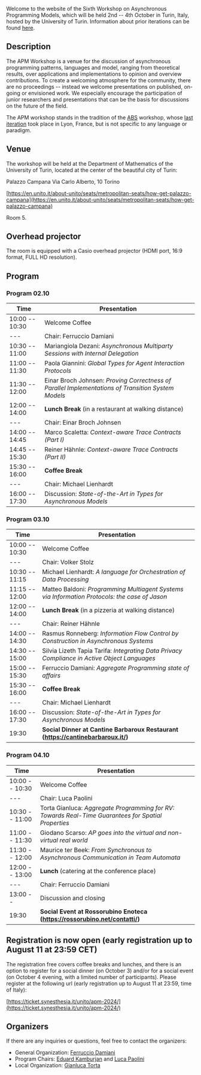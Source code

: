 Welcome to the website of the Sixth Workshop on Asynchronous Programming Models, which will be held 2nd -- 4th October in Turin, Italy, hosted by the University of Turin.
Information about prior iterations can be found [here](https://abs-models.org/publications/). 


## Description
The APM Workshop is a venue for the discussion of asynchronous programming patterns, languages and model, ranging from theoretical results, over applications and implementations to opinion and overview contributions. To create a welcoming atmosphere for the community, there are no proceedings -- instead we welcome presentations on published, on-going or envisioned work. We especially encourage the participation of junior researchers and presentations that can be the basis for discussions on the future of the field.

The APM workshop stands in the tradition of the [ABS](https://abs-models.org) workshop, whose [last iteration](http://edkamb.github.io/ABS_23) took place in Lyon, France, but is not specific to any language or paradigm. 

## Venue

The workshop will be held at the Department of Mathematics of the University of Turin, located at the center of the beautiful city of Turin: 

Palazzo Campana
Via Carlo Alberto, 10
Torino

[https://en.unito.it/about-unito/seats/metropolitan-seats/how-get-palazzo-campana](https://en.unito.it/about-unito/seats/metropolitan-seats/how-get-palazzo-campana)

Room 5. 

## Overhead projector

The room is equipped with a Casio overhead projector (HDMI port, 16:9 format, FULL HD resolution). 

## Program

### Program 02.10

| Time  | Presentation |
| -------------  | ------------- |
| 10:00 -- 10:30 | Welcome Coffee  |
| --- | Chair: Ferruccio Damiani |
| 10:30 -- 11:00 | Mariangiola Dezani: _Asynchronous Multiparty Sessions with Internal Delegation_ |
| 11:00 -- 11:30 | Paola Giannini: _Global Types for Agent Interaction Protocols_ |
| 11:30 -- 12:00 | Einar Broch Johnsen: _Proving Correctness of Parallel Implementations of Transition System Models_ |
| 12:00 -- 14:00 | **Lunch Break** (in a restaurant at walking distance)|
| --- | Chair: Einar Broch Johnsen |
| 14:00 -- 14:45 | Marco Scaletta: _Context-aware Trace Contracts (Part I)_ |
| 14:45 -- 15:30 | Reiner Hähnle: _Context-aware Trace Contracts (Part II)_ |
| 15:30 -- 16:00 | **Coffee Break** |
| --- | Chair: Michael Lienhardt |
| 16:00 -- 17:30 | Discussion: _State-of-the-Art in Types for Asynchronous Models_ |

### Program 03.10

| Time  | Presentation |
| -------------  | ------------- |
| 10:00 -- 10:30 | Welcome Coffee  |
| --- | Chair: Volker Stolz |
| 10:30 -- 11:15 | Michael Lienhardt: _A language for Orchestration of Data Processing_ |
| 11:15 -- 12:00 | Matteo Baldoni: _Programming Multiagent Systems via Information Protocols: the case of Jason_ |
| 12:00 -- 14:00 | **Lunch Break** (in a pizzeria at walking distance)|
| --- | Chair: Reiner Hähnle |
| 14:00 -- 14:30 | Rasmus Ronneberg: _Information Flow Control by Construction in Asynchronous Systems_ |
| 14:30 -- 15:00 | Silvia Lizeth Tapia Tarifa: _Integrating Data Privacy Compliance in Active Object Languages_ |
| 15:00 -- 15:30 | Ferruccio Damiani: _Aggregate Programming state of affairs_ |
| 15:30 -- 16:00 | **Coffee Break** |
| --- | Chair: Michael Lienhardt |
| 16:00 -- 17:30 | Discussion: _State-of-the-Art in Types for Asynchronous Models_ |
| 19:30 | **Social Dinner at Cantine Barbaroux Restaurant (https://cantinebarbaroux.it/)** |

### Program 04.10

| Time  | Presentation |
| -------------  | ------------- |
| 10:00 -- 10:30 | Welcome Coffee  |
| --- | Chair: Luca Paolini |
| 10:30 -- 11:00 | Torta Gianluca: _Aggregate Programming for RV: Towards Real-Time Guarantees for Spatial Properties_ |
| 11:00 -- 11:30 | Giodano Scarso: _AP goes into the virtual and non-virtual real world_ |
| 11:30 -- 12:00 | Maurice ter Beek: _From Synchronous to Asynchronous Communication in Team Automata_ |
| 12:00 -- 13:00 | **Lunch** (catering at the conference place)|
| --- | Chair: Ferruccio Damiani|
| 13:00 --  | Discussion and closing |
| 19:30 | **Social Event at Rossorubino Enoteca (https://rossorubino.net/contatti/)** |


## Registration is now open (early registration up to August 11 at 23:59 CET) 

The registration free covers coffee breaks and lunches, and there is an option to register for a social dinner (on October 3) and/or for a social event (on October 4 evening, with a limited number of participants). Please register at the following url (early registration up to August 11 at 23:59, time of Italy):

  [https://ticket.synesthesia.it/unito/apm-2024/](https://ticket.synesthesia.it/unito/apm-2024/)

## Organizers
If there are any inquiries or questions, feel free to contact the organizers:
 * General Organization: [Ferruccio Damiani](mailto:ferruccio.damiani@unito.it)
 * Program Chairs: [Eduard Kamburjan](mailto:eduard@ifi.uio.no) and [Luca Paolini](mailto:luca.paolini@unito.it)
 * Local Organization: [Gianluca Torta](http://www.di.unito.it/~torta/)
